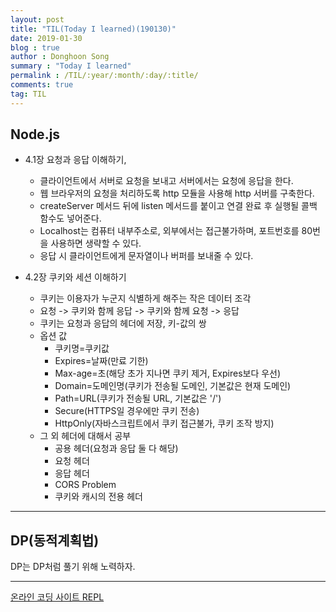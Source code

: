 ```yaml
---
layout: post
title: "TIL(Today I learned)(190130)"
date: 2019-01-30
blog : true
author : Donghoon Song
summary : "Today I learned"
permalink : /TIL/:year/:month/:day/:title/
comments: true
tag: TIL
---
```



## Node.js
- 4.1장 요청과 응답 이해하기,
	- 클라이언트에서 서버로 요청을 보내고 서버에서는 요청에 응답을 한다.
	- 웹 브라우저의 요청을 처리하도록 http 모듈을 사용해 http 서버를 구축한다.
	- createServer 메서드 뒤에 listen 메서드를 붙이고 연결 완료 후 실행될 콜백 함수도 넣어준다.
	- Localhost는 컴퓨터 내부주소로, 외부에서는 접근불가하며, 포트번호를 80번을 사용하면 생략할 수 있다.
	- 응답 시 클라이언트에게 문자열이나 버퍼를 보내줄 수 있다.  


- 4.2장 쿠키와 세션 이해하기
	- 쿠키는 이용자가 누군지 식별하게 해주는 작은 데이터 조각
	- 요청 -> 쿠키와 함께 응답 -> 쿠키와 함께 요청 -> 응답
	- 쿠키는 요청과 응답의 헤더에 저장, 키-값의 쌍
	- 옵션 값
		- 쿠키명=쿠키값
		- Expires=날짜(만료 기한)
		- Max-age=초(해당 초가 지나면 쿠키 제거, Expires보다 우선)
		- Domain=도메인명(쿠키가 전송될 도메인, 기본값은 현재 도메인)
		- Path=URL(쿠키가 전송될 URL, 기본값은 '/')
		- Secure(HTTPS일 경우에만 쿠키 전송)
		- HttpOnly(자바스크립트에서 쿠키 접근불가, 쿠키 조작 방지)
	- 그 외 헤더에 대해서 공부
		- 공용 헤더(요청과 응답 둘 다 해당)
		- 요청 헤더
		- 응답 헤더
		- CORS Problem
		- 쿠키와 캐시의 전용 헤더  

---
## DP(동적계획법)
DP는 DP처럼 풀기 위해 노력하자.  

---
[온라인 코딩 사이트 REPL](https://repl.it)